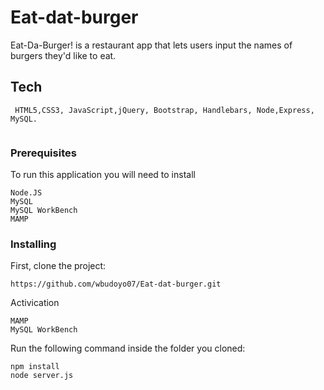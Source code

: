 # Eat-dat-burger
Eat-Da-Burger! is a restaurant app that lets users input the names of burgers they'd like to eat.

## Tech
```
 HTML5,CSS3, JavaScript,jQuery, Bootstrap, Handlebars, Node,Express, MySQL.
 
```


### Prerequisites

To run this application you will need to install
```
Node.JS
MySQL
MySQL WorkBench
MAMP

```

### Installing
First, clone the  project:
```
https://github.com/wbudoyo07/Eat-dat-burger.git

```
Activication 
```
MAMP
MySQL WorkBench
```

Run the following command inside the folder you cloned:
```
npm install
node server.js

```
